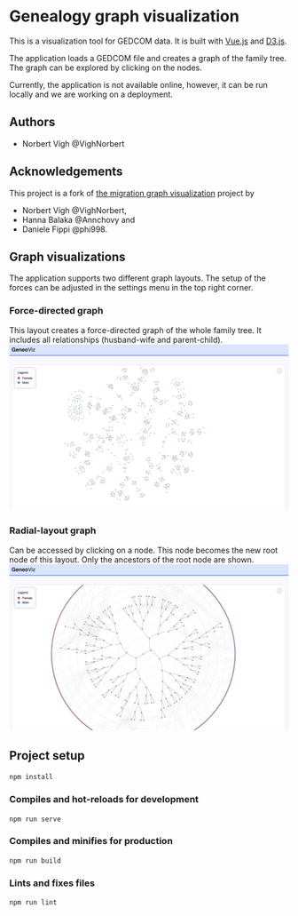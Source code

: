 # Genealogy graph visualization

This is a visualization tool for GEDCOM data.
It is built with [Vue.js](https://vuejs.org/) and [D3.js](https://d3js.org/).

The application loads a GEDCOM file and creates a graph of the family tree.
The graph can be explored by clicking on the nodes.

Currently, the application is not available online, however, it can be run locally and we are working on a deployment.

## Authors
- Norbert Vígh @VighNorbert

## Acknowledgements
This project is a fork of [the migration graph visualization](https://github.com/VighNorbert/migrations) project by 
- Norbert Vígh @VighNorbert, 
- Hanna Balaka @Annchovy and
- Daniele Fippi @phi998.

## Graph visualizations
The application supports two different graph layouts.
The setup of the forces can be adjusted in the settings menu in the top right corner.

### Force-directed graph
This layout creates a force-directed graph of the whole family tree. It includes all relationships (husband-wife and parent-child).
![Force-directed graph](./docs/force.png)

### Radial-layout graph
Can be accessed by clicking on a node. This node becomes the new root node of this layout.
Only the ancestors of the root node are shown.
![Radial-layout graph](./docs/radial.png)

## Project setup
```shell
npm install
```

### Compiles and hot-reloads for development
```shell
npm run serve
```

### Compiles and minifies for production
```shell
npm run build
```

### Lints and fixes files
```shell
npm run lint
```
